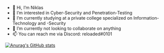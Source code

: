 - 👋 Hi, I’m Niklas
- 👀 I’m interested in Cyber-Security and Penetration-Testing
- 🌱 I’m currently studying at a private college specialized on Information-Technology and -Security
- 💞️ I’m currently not looking to collaborate on anything
- 📫 You can reach me via Discord: reloaded#0101

[![Anurag's GitHub stats](https://github-readme-stats.vercel.app/api?username=nik-kl&theme=radical&include_all_commits)](https://github.com/anuraghazra/github-readme-stats)

<!---
notReloaded/notReloaded is a ✨ special ✨ repository because its `README.md` (this file) appears on your GitHub profile.
You can click the Preview link to take a look at your changes.
--->
